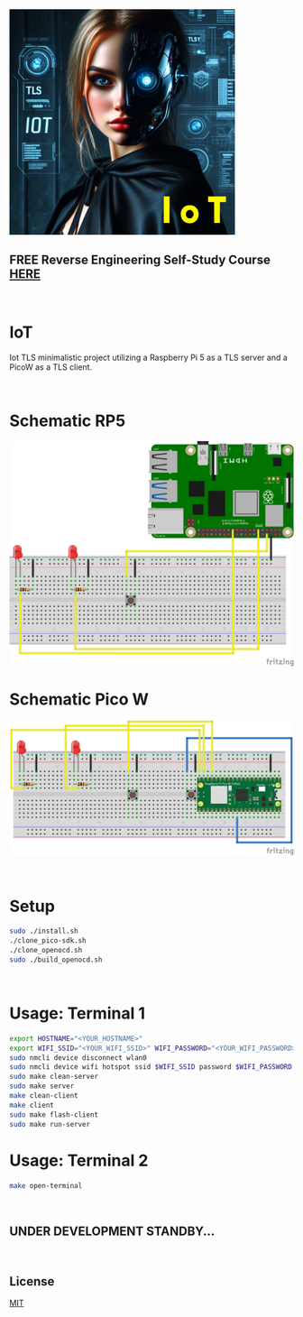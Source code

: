 <img src="https://github.com/mytechnotalent/IoT/blob/main/IoT.png?raw=true" width="400">

## FREE Reverse Engineering Self-Study Course [HERE](https://github.com/mytechnotalent/Reverse-Engineering-Tutorial)

<br>

# IoT
Iot TLS minimalistic project utilizing a Raspberry Pi 5 as a TLS server and a PicoW as a TLS client.

<br>

# Schematic RP5
![image](https://github.com/mytechnotalent/IoT/blob/main/rp5-proj-schematic.png?raw=true)

# Schematic Pico W
![image](https://github.com/mytechnotalent/IoT/blob/main/picow-proj-schematic.png?raw=true)

<br>

# Setup
```bash
sudo ./install.sh
./clone_pico-sdk.sh
./clone_openocd.sh
sudo ./build_openocd.sh
```

<br>

# Usage: Terminal 1
```bash
export HOSTNAME="<YOUR_HOSTNAME>"
export WIFI_SSID="<YOUR_WIFI_SSID>" WIFI_PASSWORD="<YOUR_WIFI_PASSWORD>"
sudo nmcli device disconnect wlan0
sudo nmcli device wifi hotspot ssid $WIFI_SSID password $WIFI_PASSWORD
sudo make clean-server
sudo make server
make clean-client
make client
sudo make flash-client
sudo make run-server
```

# Usage: Terminal 2
```bash
make open-terminal
```

<br>

## UNDER DEVELOPMENT STANDBY...

<br>

## License
[MIT](https://raw.githubusercontent.com/mytechnotalent/IoT/main/LICENSE)
